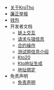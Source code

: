 - [关于KroTho](/intro.md)
- [廉正举报](/Integrity.md)
- [钱包](/wallet.md)
- 开发者文档
    - [链上交互](/dev/sdk.md)
    - [请求与错信息](/dev/json-rpc.md)
    - [合约操作](/dev/contract.md)
    - [测试网信息介绍](/testnet.md)
    - [Kto20](/dev/hrc20.md)
    - [Kto地址生成](/dev/create_address.md)
    - [地址绑定](/dev/bingding_address.md)
- 免责声明
    - [免责声明](/disclaimer.md)
